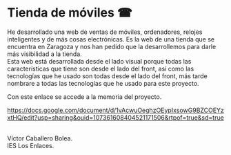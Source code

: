 # Tienda de móviles ☎

He desarrollado una web de ventas de móviles, ordenadores, relojes inteligentes y de más cosas electrónicas. Es la web de una tienda que se encuentra en Zaragoza y nos han pedido que la desarrollemos para darle más visibilidad a la tienda.
<br>
Esta web está desarrollada desde el lado visual porque todas las características que tiene son desde el lado del front, así como las tecnologías que he usado son todas desde el lado del front, más tarde nombrare a todas las tecnologías que he usado para este proyecto.
<br>


Con este enlace se accede a la memoria del proyecto.<br>

https://docs.google.com/document/d/1vAcwuOeghzOEypIxsowG9BZCOEYzxtHQ/edit?usp=sharing&ouid=107361608404521171506&rtpof=true&sd=true
<br><br>

Víctor Caballero Bolea.<br>
IES Los Enlaces.
